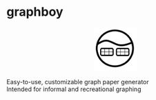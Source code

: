 # graphboy
<p align="center"><img src="img/graphboy.png" width="100"/></p>

Easy-to-use, customizable graph paper generator  
Intended for informal and recreational graphing
